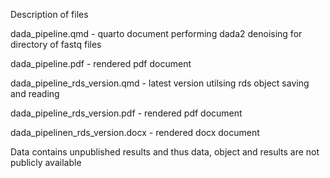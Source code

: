 Description of files

dada_pipeline.qmd - quarto document performing dada2 denoising for directory of fastq files

dada_pipeline.pdf - rendered pdf document

dada_pipeline_rds_version.qmd - latest version utilsing rds object saving and reading

dada_pipeline_rds_version.pdf - rendered pdf document

dada_pipelinen_rds_version.docx - rendered docx document

Data contains unpublished results and thus data, object and results are not publicly available
